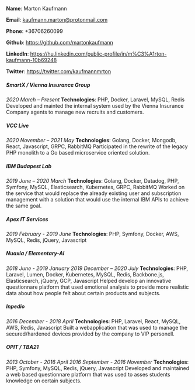 **Name**: Marton Kaufmann

**Email**: kaufmann.marton@protonmail.com

**Phone**: +36706260099

**Github**: https://github.com/martonkaufmann

**LinkedIn**: https://hu.linkedin.com/public-profile/in/m%C3%A1rton-kaufmann-10b69248

**Twitter**: https://twitter.com/kaufmannmrton

##### SmartX / Vienna Insurance Group
_2020 March – Present_
**Technologies**: PHP, Docker, Laravel, MySQL, Redis
Developed and mainted the internal system used by the Vienna Insurance Company agents to manage new recruits and customers.

##### VCC Live
_2020 November – 2021 May_
**Technologies**: Golang, Docker, Mongodb, React, Javascript, GRPC, RabbitMQ
Participated in the rewrite of the legacy PHP monolith to a Go based microservice oriented solution.

##### IBM Budapest Lab
_2019 June – 2020 March_
**Technologies**: Golang, Docker, Datadog, PHP, Symfony, MySQL, Elasticsearch, Kubernetes, GRPC, RabbitMQ
Worked on the service that would replace the already existing user and subscription management with a solution that would use the internal IBM APIs to achieve the same goal.

##### Apex IT Services
_2019 February - 2019 June_
**Technologies**: PHP, Symfony, Docker, AWS, MySQL, Redis, jQuery, Javascript

##### Nuaxia / Elementary-AI
_2018 June - 2019 January
2019 December – 2020 July_
**Technologies**: PHP, Laravel, Lumen, Docker, Kubernetes, MySQL, Redis, Backbone.js, Elasticsearch, jQuery, GCP, Javascript
Helped develop an innovative questionnare platform that used emotional analysis to provide more realistic data about how people felt about certain products and subjects.

##### Inpedio
_2016 December - 2018 April_
**Technologies**: PHP, Laravel, React, MySQL, AWS, Redis, Javascript
Built a webapplication that was used to manage the secured/hardened devices provided by the company to VIP personell.

##### OPIT / TBA21
_2013 October - 2016 April
2016 September - 2016 November_
**Technologies**: PHP, Symfony, MySQL, Redis, jQuery, Javascript
Developed and maintained a web based questionnare platform that was used to asses students knowledge on certain subjects.
